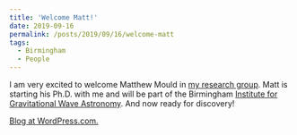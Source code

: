 ```yaml
---
title: 'Welcome Matt!'
date: 2019-09-16
permalink: /posts/2019/09/16/welcome-matt
tags:
  - Birmingham
  - People
---
```


I am very excited to welcome Matthew Mould in [my research group](<../../../../../group/index.html>). Matt is starting his Ph.D. with me and will be part of the Birmingham [Institute for Gravitational Wave Astronomy](<http://www.sr.bham.ac.uk/gwgroup/>). And now ready for discovery!

[Blog at WordPress.com.](<https://wordpress.com/?ref=footer_blog>)


